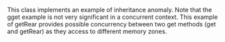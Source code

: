 This class implements an example of inheritance anomaly. Note that the gget example is not very significant in a concurrent context. This example of getRear provides possible concurrency between two get methods (get and getRear) as they access to different memory zones.